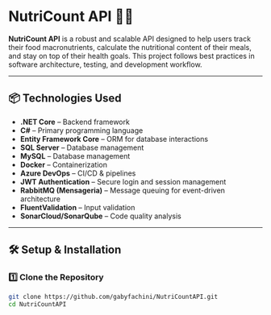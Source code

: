 # NutriCount API 🥗💪

**NutriCount API** is a robust and scalable API designed to help users track their food macronutrients, calculate the nutritional content of their meals, and stay on top of their health goals. This project follows best practices in software architecture, testing, and development workflow.

---

## 📦 Technologies Used  

- **.NET Core** – Backend framework  
- **C#** – Primary programming language  
- **Entity Framework Core** – ORM for database interactions  
- **SQL Server** – Database management  
- **MySQL** – Database management  
- **Docker** – Containerization  
- **Azure DevOps** – CI/CD & pipelines  
- **JWT Authentication** – Secure login and session management  
- **RabbitMQ (Mensageria)** – Message queuing for event-driven architecture  
- **FluentValidation** – Input validation  
- **SonarCloud/SonarQube** – Code quality analysis  

---

## 🛠 Setup & Installation  

### 1️⃣ Clone the Repository  

```bash
git clone https://github.com/gabyfachini/NutriCountAPI.git
cd NutriCountAPI

